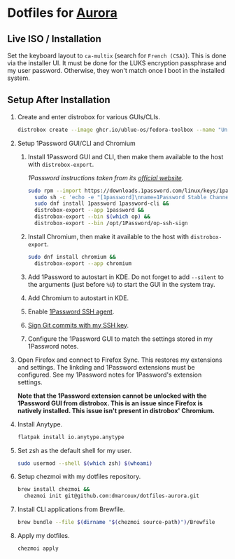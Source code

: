 # Dotfiles for [Aurora](https://getaurora.dev/)

## Live ISO / Installation

Set the keyboard layout to `ca-multix` (search for `French (CSA)`). This is
done via the installer UI. It must be done for the LUKS encryption passphrase
and my user password.  Otherwise, they won't match once I boot in the installed
system.

## Setup After Installation

1. Create and enter distrobox for various GUIs/CLIs.

   ```bash
   distrobox create --image ghcr.io/ublue-os/fedora-toolbox --name "Universal_Blue_Fedora_Toolbox" && distrobox enter Universal_Blue_Fedora_Toolbox
   ```

2. Setup 1Password GUI/CLI and Chromium

   1. Install 1Password GUI and CLI, then make them available to the host with `distrobox-export`.

      _1Password instructions taken from its [official website](https://support.1password.com/install-linux/)._

      ```bash
      sudo rpm --import https://downloads.1password.com/linux/keys/1password.asc &&
        sudo sh -c 'echo -e "[1password]\nname=1Password Stable Channel\nbaseurl=https://downloads.1password.com/linux/rpm/stable/\$basearch\nenabled=1\ngpgcheck=1\nrepo_gpgcheck=1\ngpgkey=\"https://downloads.1password.com/linux/keys/1password.asc\"" > /etc/yum.repos.d/1password.repo'a &&
        sudo dnf install 1password 1password-cli &&
        distrobox-export --app 1password &&
        distrobox-export --bin $(which op) &&
        distrobox-export --bin /opt/1Password/op-ssh-sign
      ```

   2. Install Chromium, then make it available to the host with `distrobox-export`.

      ```bash
      sudo dnf install chromium &&
        distrobox-export --app chromium
      ```

   3. Add 1Password to autostart in KDE. Do not forget to add `--silent` to the
      arguments (just before `%U`) to start the GUI in the system tray.

   4. Add Chromium to autostart in KDE.

   5. Enable [1Password SSH agent](https://developer.1password.com/docs/ssh/get-started/#step-3-turn-on-the-1password-ssh-agent).

   6. [Sign Git commits with my SSH key](https://developer.1password.com/docs/ssh/git-commit-signing/).

   7. Configure the 1Password GUI to match the settings stored in my 1Password notes.

3. Open Firefox and connect to Firefox Sync. This restores my extensions and
   settings. The linkding and 1Password extensions must be configured. See my 1Password notes
   for 1Password's extension settings.

   **Note that the 1Password extension cannot be unlocked with the 1Password
   GUI from distrobox. This is an issue since Firefox is natively installed. This
   issue isn't present in distrobox' Chromium.**

4. Install Anytype.

   ```bash
   flatpak install io.anytype.anytype
   ```

5. Set zsh as the default shell for my user.

   ```bash
   sudo usermod --shell $(which zsh) $(whoami)
   ```

6. Setup chezmoi with my dotfiles repository.

   ```bash
   brew install chezmoi &&
     chezmoi init git@github.com:dmarcoux/dotfiles-aurora.git
   ```

7. Install CLI applications from Brewfile.

   ```bash
   brew bundle --file $(dirname "$(chezmoi source-path)")/Brewfile
   ```

8. Apply my dotfiles.

   ```bash
   chezmoi apply
   ```
